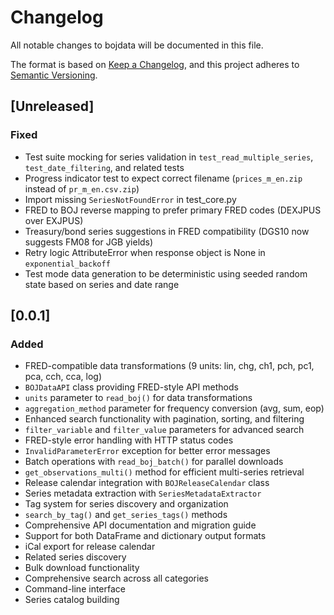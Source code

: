 # Changelog

All notable changes to bojdata will be documented in this file.

The format is based on [Keep a Changelog](https://keepachangelog.com/en/1.0.0/),
and this project adheres to [Semantic Versioning](https://semver.org/spec/v2.0.0.html).

## [Unreleased]

### Fixed
- Test suite mocking for series validation in `test_read_multiple_series`, `test_date_filtering`, and related tests
- Progress indicator test to expect correct filename (`prices_m_en.zip` instead of `pr_m_en.csv.zip`)
- Import missing `SeriesNotFoundError` in test_core.py
- FRED to BOJ reverse mapping to prefer primary FRED codes (DEXJPUS over EXJPUS)
- Treasury/bond series suggestions in FRED compatibility (DGS10 now suggests FM08 for JGB yields)
- Retry logic AttributeError when response object is None in `exponential_backoff`
- Test mode data generation to be deterministic using seeded random state based on series and date range

## [0.0.1]

### Added
- FRED-compatible data transformations (9 units: lin, chg, ch1, pch, pc1, pca, cch, cca, log)
- `BOJDataAPI` class providing FRED-style API methods
- `units` parameter to `read_boj()` for data transformations
- `aggregation_method` parameter for frequency conversion (avg, sum, eop)
- Enhanced search functionality with pagination, sorting, and filtering
- `filter_variable` and `filter_value` parameters for advanced search
- FRED-style error handling with HTTP status codes
- `InvalidParameterError` exception for better error messages
- Batch operations with `read_boj_batch()` for parallel downloads
- `get_observations_multi()` method for efficient multi-series retrieval
- Release calendar integration with `BOJReleaseCalendar` class
- Series metadata extraction with `SeriesMetadataExtractor`
- Tag system for series discovery and organization
- `search_by_tag()` and `get_series_tags()` methods
- Comprehensive API documentation and migration guide
- Support for both DataFrame and dictionary output formats
- iCal export for release calendar
- Related series discovery
- Bulk download functionality
- Comprehensive search across all categories
- Command-line interface
- Series catalog building
